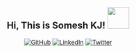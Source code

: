 
<div align="center">
<h2>Hi, This is Somesh KJ!  <img src="https://media.giphy.com/media/nnJIYvWhYpPlyv3tJo/giphy.gif" width="50"> </h2>
	<p>
		<a href="https://github.com/someshjaishwal"><img src="https://img.shields.io/github/followers/someshjaishwal.svg?label=GitHub&style=social" alt="GitHub"></a>
		<a href="https://www.linkedin.com/in/someshjaishwal"><img src="https://img.shields.io/badge/LinkedIn--_.svg?style=social&logo=linkedin" alt="LinkedIn"></a>
	  <a href="https://twitter.com/someshkj_"><img src="https://img.shields.io/twitter/follow/someshkj_?label=Twitter&style=social" alt="Twitter"></a>
	</p>
</div>



